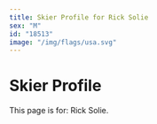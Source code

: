 ```yaml
---
title: Skier Profile for Rick Solie
sex: "M"
id: "18513"
image: "/img/flags/usa.svg" 
---
```


# Skier Profile

This page is for: Rick Solie.
    
